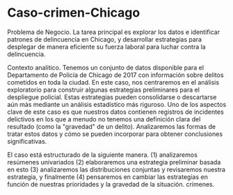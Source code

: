 # Caso-crimen-Chicago
Problema de Negocio. La tarea principal es explorar los datos e identificar patrones de delincuencia en Chicago, y desarrollar estrategias para desplegar de manera eficiente su fuerza laboral para luchar contra la delincuencia. 

Contexto analitico. Tenemos un conjunto de datos disponible para el Departamento de Policía de Chicago de 2017 con información sobre delitos cometidos en toda la ciudad. En este caso, nos centraremos en el análisis exploratorio para construir algunas estrategias preliminares para el despliegue policial. Estas estrategias pueden consolidarse o descartarse aún más mediante un análisis estadístico más riguroso. Uno de los aspectos clave de este caso es que nuestros datos contienen registros de incidentes delictivos en los que a menudo no tenemos una definición clara del resultado (como la "gravedad" de un delito). Analizaremos las formas de tratar estos datos y cómo se pueden incorporar para obtener conclusiones significativas.

El caso está estructurado de la siguiente manera. (1) analizaremos resúmenes univariados (2) elaboraremos una estrategia preliminar basada en esto (3) analizaremos las distribuciones conjuntas y revisaremos nuestra estrategia, y finalmente (4) pensaremos en cambiar las estrategias en función de nuestras prioridades y la gravedad de la situación. crímenes.

